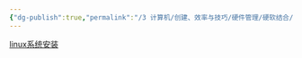 ```yaml
---
{"dg-publish":true,"permalink":"/3 计算机/创建、效率与技巧/硬件管理/硬软结合/系统安装/linux系统安装/","title":"linux系统安装"}
---
```



[linux系统安装](../../../linux/linux系统安装.md)